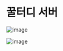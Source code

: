 # 꿀터디 서버

![image](https://github.com/Marc416/HoneyMate-server/assets/51898482/9f8f940a-222d-4d7e-be2d-a466c2288669)

![image](https://github.com/Marc416/HoneyMate-server/assets/51898482/2544c256-034d-49f7-b0a4-9ebcd55f01ae)

